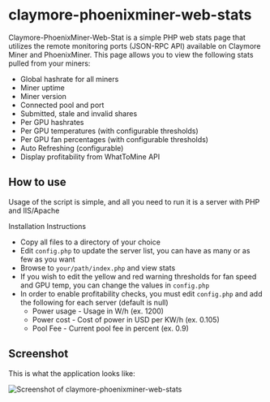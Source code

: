 # claymore-phoenixminer-web-stats
Claymore-PhoenixMiner-Web-Stat is a simple PHP web stats page that utilizes the remote monitoring ports (JSON-RPC API) available on Claymore Miner and PhoenixMiner. This page allows you to view the following stats pulled from your miners:

* Global hashrate for all miners
* Miner uptime
* Miner version
* Connected pool and port
* Submitted, stale and invalid shares
* Per GPU hashrates
* Per GPU temperatures (with configurable thresholds)
* Per GPU fan percentages (with configurable thresholds)
* Auto Refreshing (configurable)
* Display profitability from WhatToMine API



## How to use

Usage of the script is simple, and all you need to run it is a server with PHP and IIS/Apache

Installation Instructions

* Copy all files to a directory of your choice
* Edit `config.php` to update the server list, you can have as many or as few as you want
* Browse to `your/path/index.php` and view stats
* If you wish to edit the yellow and red warning thresholds for fan speed and GPU temp, you can change the values in `config.php`
* In order to enable profitability checks, you must edit `config.php` and add the following for each server (default is null)
   * Power usage - Usage in W/h (ex. 1200)
   * Power cost - Cost of power in USD per KW/h (ex. 0.105)
   * Pool Fee - Current pool fee in percent (ex. 0.9)



## Screenshot

This is what the application looks like:

![Screenshot of claymore-phoenixminer-web-stats](https://raw.githubusercontent.com/jimok82/claymore-phoenixminer-web-stats/master/screenshot.png)

